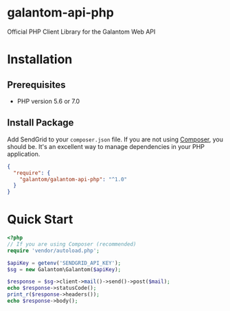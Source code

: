 # galantom-api-php
Official PHP Client Library for the Galantom Web API

<a name="installation"></a>
# Installation

## Prerequisites
- PHP version 5.6 or 7.0

## Install Package

Add SendGrid to your `composer.json` file. 
If you are not using [Composer](http://getcomposer.org), you should be. 
It's an excellent way to manage dependencies in your PHP application.

```json
{
  "require": {
    "galantom/galantom-api-php": "^1.0"
  }
}
```

<a name="quick_start"></a>
# Quick Start
```php
<?php
// If you are using Composer (recommended)
require 'vendor/autoload.php';

$apiKey = getenv('SENDGRID_API_KEY');
$sg = new Galantom\Galantom($apiKey);

$response = $sg->client->mail()->send()->post($mail);
echo $response->statusCode();
print_r($response->headers());
echo $response->body();
```
